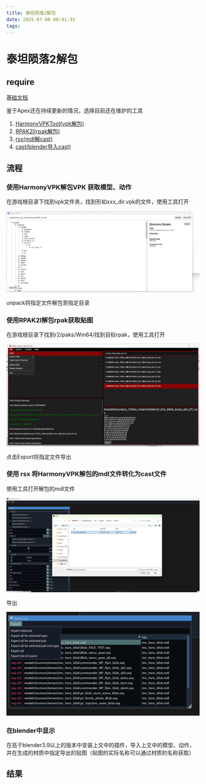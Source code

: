```yaml
---
title: 泰坦陨落2解包
date: 2025-07-06 00:41:33
tags:
---
```


# 泰坦陨落2解包

## require

[基础文档](https://noskill.gitbook.io/titanfall2/intro/duction/tools)

鉴于Apex还在持续更新的情况，选择目前还在维护的工具

1. [HarmonyVPKTool(vpk解包)](https://github.com/harmonytf/HarmonyVPKTool)
2. [RPAK2l(rpak解包)](https://github.com/headassbtw/rpak2l)
3. [rsx(mdl解cast)](https://github.com/r-ex/rsx)
4. [cast(blender导入cast)](https://github.com/dtzxporter/cast)
   
<!-- more -->

## 流程

### 使用HarmonyVPK解包VPK 获取模型、动作

在游戏根目录下找到vpk文件夹，找到形如xxx_dir.vpk的文件，使用工具打开

![vpk](ttf2Unpack/Snipaste_2025-07-06_20-13-35.png)

unpack将指定文件解包至指定目录

### 使用RPAK2l解包rpak获取贴图

在游戏根目录下找到r2/paks/Win64/找到目标rpak，使用工具打开

![alt text](ttf2Unpack/image.png)

点击Export将指定文件导出

### 使用 rsx 将HarmonyVPK解包的mdl文件转化为cast文件

使用工具打开解包的mdl文件

![alt text](ttf2Unpack/image1.png)

导出

![alt text](ttf2Unpack/image3.png)

### 在blender中显示

在高于blender3.9以上的版本中安装上文中的插件，导入上文中的模型、动作，并在生成的材质中指定导出的贴图（贴图的实际名称可以通过材质的名称获取）

## 结果



